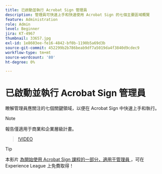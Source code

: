 ```yaml
---
title: 已啟動並執行 Acrobat Sign 管理員
description: 管理員可快速上手和快速使用 Acrobat Sign 的七個主要區域概覽
feature: Administration
role: Admin
level: Beginner
jira: KT-4967
thumbnail: 33657.jpg
exl-id: 1e8603ee-fe16-4842-bf0b-1190b5a69d3b
source-git-commit: 452299b2b786beab9df7a5019da4f3840d9cdec9
workflow-type: tm+mt
source-wordcount: '80'
ht-degree: 0%

---
```


# 已啟動並執行 Acrobat Sign 管理員

瞭解管理員應關注的七個關鍵領域，以便在 Acrobat Sign 中快速上手和執行。

>[!NOTE]
>
>報告僅適用于商業和企業層級計畫。

>[!VIDEO](https://video.tv.adobe.com/v/33657?quality=12&learn=on&hidetitle=true)

>[!TIP]
>
>本影片 [ 為開始使用 Acrobat Sign 課程的一部分，適用于管理員 ](https://experienceleague.adobe.com/?recommended=Sign-A-1-2020.2) ，可在 Experience League 上免費取得！
